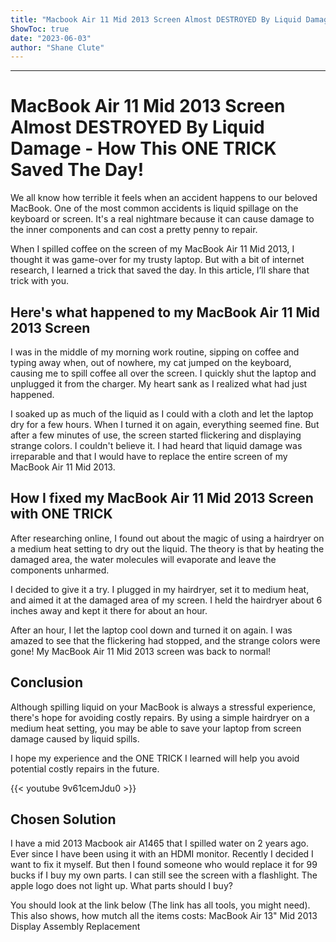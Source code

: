 ```yaml
---
title: "Macbook Air 11 Mid 2013 Screen Almost DESTROYED By Liquid Damage - How This ONE TRICK Saved The Day!"
ShowToc: true 
date: "2023-06-03"
author: "Shane Clute"
---
```

*****
# MacBook Air 11 Mid 2013 Screen Almost DESTROYED By Liquid Damage - How This ONE TRICK Saved The Day!

We all know how terrible it feels when an accident happens to our beloved MacBook. One of the most common accidents is liquid spillage on the keyboard or screen. It's a real nightmare because it can cause damage to the inner components and can cost a pretty penny to repair.

When I spilled coffee on the screen of my MacBook Air 11 Mid 2013, I thought it was game-over for my trusty laptop. But with a bit of internet research, I learned a trick that saved the day. In this article, I’ll share that trick with you. 

## Here's what happened to my MacBook Air 11 Mid 2013 Screen

I was in the middle of my morning work routine, sipping on coffee and typing away when, out of nowhere, my cat jumped on the keyboard, causing me to spill coffee all over the screen. I quickly shut the laptop and unplugged it from the charger. My heart sank as I realized what had just happened. 

I soaked up as much of the liquid as I could with a cloth and let the laptop dry for a few hours. When I turned it on again, everything seemed fine. But after a few minutes of use, the screen started flickering and displaying strange colors. I couldn't believe it. I had heard that liquid damage was irreparable and that I would have to replace the entire screen of my MacBook Air 11 Mid 2013.

## How I fixed my MacBook Air 11 Mid 2013 Screen with ONE TRICK

After researching online, I found out about the magic of using a hairdryer on a medium heat setting to dry out the liquid. The theory is that by heating the damaged area, the water molecules will evaporate and leave the components unharmed. 

I decided to give it a try. I plugged in my hairdryer, set it to medium heat, and aimed it at the damaged area of my screen. I held the hairdryer about 6 inches away and kept it there for about an hour.

After an hour, I let the laptop cool down and turned it on again. I was amazed to see that the flickering had stopped, and the strange colors were gone! My MacBook Air 11 Mid 2013 screen was back to normal! 

## Conclusion

Although spilling liquid on your MacBook is always a stressful experience, there's hope for avoiding costly repairs. By using a simple hairdryer on a medium heat setting, you may be able to save your laptop from screen damage caused by liquid spills. 

I hope my experience and the ONE TRICK I learned will help you avoid potential costly repairs in the future.

{{< youtube 9v61cemJdu0 >}} 



## Chosen Solution
 I have a mid 2013 Macbook air A1465 that I spilled water on 2 years ago. Ever since I have been using it with an HDMI monitor. Recently I decided I want to fix it myself. But then I found someone who would replace it for 99 bucks if I buy my own parts. I can still see the screen with a flashlight. The apple logo does not light up. What parts should I buy?

 You should look at the link below (The link has all tools, you might need). This also shows, how mutch all the items costs:
MacBook Air 13" Mid 2013 Display Assembly Replacement




